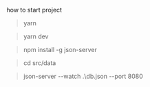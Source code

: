 how to start project
 
> yarn

> yarn dev

> npm install -g json-server

> cd src/data

> json-server --watch .\db.json --port 8080
